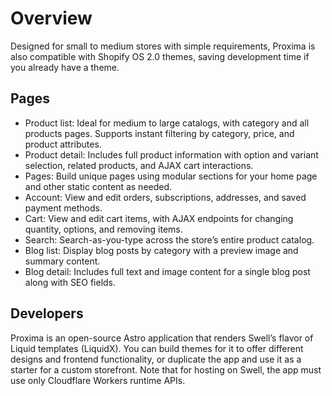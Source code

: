 # Overview

Designed for small to medium stores with simple requirements, Proxima is also compatible with Shopify OS 2.0 themes, saving development time if you already have a theme.

## Pages

- Product list: Ideal for medium to large catalogs, with category and all products pages. Supports instant filtering by category, price, and product attributes.
- Product detail: Includes full product information with option and variant selection, related products, and AJAX cart interactions.
- Pages: Build unique pages using modular sections for your home page and other static content as needed.
- Account: View and edit orders, subscriptions, addresses, and saved payment methods.
- Cart: View and edit cart items, with AJAX endpoints for changing quantity, options, and removing items.
- Search: Search-as-you-type across the store’s entire product catalog.
- Blog list: Display blog posts by category with a preview image and summary content.
- Blog detail: Includes full text and image content for a single blog post along with SEO fields.

## Developers

Proxima is an open-source Astro application that renders Swell’s flavor of Liquid templates (LiquidX). You can build themes for it to offer different designs and frontend functionality, or duplicate the app and use it as a starter for a custom storefront. Note that for hosting on Swell, the app must use only Cloudflare Workers runtime APIs.